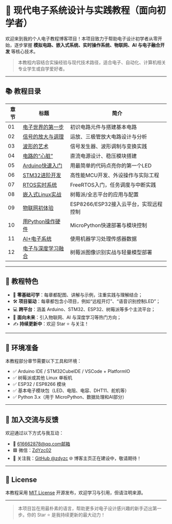 # 🔧 现代电子系统设计与实践教程（面向初学者）

欢迎来到我的个人电子教程博客项目！本项目致力于帮助电子设计初学者从零开始，逐步掌握 **模拟电路、嵌入式系统、实时操作系统、物联网、AI 与电子融合开发** 等核心技术。

> 本教程内容结合实操经验与现代技术路径，适合电子、自动化、计算机相关专业学生或自学爱好者。

---

## 📚 教程目录

| 章节 | 标题                                        | 简介                                  |
| ---- | ------------------------------------------- | ------------------------------------- |
| 01   | [电子世界的第一步](docs/chapter01/README.md)   | 初识电路元件与搭建基本电路            |
| 02   | [信号的放大与调理](docs/chapter02/README.md)   | 运放、三极管放大电路设计与分析        |
| 03   | [波形的艺术](docs/chapter03/README.md)         | 信号发生器、波形调制与变换实践        |
| 04   | [电路的“心脏”](docs/chapter04/README.md)     | 直流电源设计、稳压模块搭建            |
| 05   | [Arduino快速入门](docs/chapter05/README.md)    | 用最简单的代码点亮你的第一个LED       |
| 06   | [STM32进阶开发](docs/chapter06/README.md)      | 高性能MCU开发、外设操作与实际工程     |
| 07   | [RTOS实时系统](docs/chapter07/README.md)       | FreeRTOS入门，任务调度与中断实践      |
| 08   | [嵌入式Linux实战](docs/chapter08/README.md)    | 树莓派/全志平台的应用与配置           |
| 09   | [物联网初体验](docs/chapter09/README.md)       | ESP8266/ESP32接入云平台，实现远程控制 |
| 10   | [用Python操作硬件](docs/chapter10/README.md)   | MicroPython快速部署与模块控制         |
| 11   | [AI+电子系统](docs/chapter11/README.md)        | 使用机器学习处理传感器数据            |
| 12   | [电子与深度学习融合](docs/chapter12/README.md) | 树莓派图像识别实战与轻量模型部署      |

---

## 🚀 教程特色

- 🌱 **零基础可学**：每章都配图、讲解与示例，注重实践与理解结合；
- 🛠️ **项目驱动**：每章都包含小项目，例如“远程开灯”、“语音识别控制LED”；
- 💻 **跨平台**：涵盖 Arduino、STM32、ESP32、树莓派等多个主流平台；
- 🤖 **面向未来**：引入物联网、AI 与深度学习等热门方向；
- ✍️ **持续更新中**：欢迎 Star ⭐ 与关注！

---

## 🧰 环境准备

本教程部分章节需要以下工具和环境：

- ✅ Arduino IDE / STM32CubeIDE / VSCode + PlatformIO
- ✅ 树莓派或其他 Linux 单板机
- ✅ ESP32 / ESP8266 模块
- ✅ 基本电子模块包（LED、电阻、电容、DHT11、舵机等）
- ✅ Python 3.x（用于 MicroPython、数据处理和AI部分）

---

## 🤝 加入交流与反馈

欢迎通过以下方式与我互动：

- 📮 616662878@qq.com邮箱
- 🟩 微信：[ZdYzc02](assets/image/wechat.jpg)
- 💬 关注我：[GitHub @zdyzc](https://github.com/zdyzc)
  🌐 博客主页正在建设中，敬请期待！

---

## 📄 License

本教程采用 [MIT Lic](LICENSE)[ense](LICENSE) 开源发布，欢迎学习与引用，但请注明来源。

---

> 本项目旨在用最朴素的语言，帮助更多对电子设计感兴趣的新手迈出第一步。你的 Star ⭐ 是我持续更新的最大动力！
